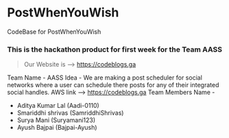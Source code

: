 # PostWhenYouWish
CodeBase for PostWhenYouWish 

### This is the hackathon product for first week for the Team AASS
> Our Website is --> https://codeblogs.ga 

Team Name - AASS
Idea - We are making a post scheduler for social networks where a user can schedule there posts for any of their integrated social handles.
AWS link --> https://codeblogs.ga
Team Members Name - 
* Aditya Kumar Lal (Aadi-0110)
* Smariddhi shrivas (SamriddhiShrivas)
* Surya Mani (Suryamani123)
* Ayush Bajpai (Bajpai-Ayush)
